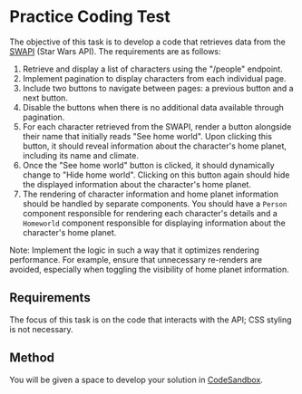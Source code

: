# Practice Coding Test

The objective of this task is to develop a code that retrieves data from the [SWAPI](https://swapi.dev/) (Star Wars API). The requirements are as follows:
1. Retrieve and display a list of characters using the "/people" endpoint.
2. Implement pagination to display characters from each individual page.
3. Include two buttons to navigate between pages: a previous button and a next button.
4. Disable the buttons when there is no additional data available through pagination.
5. For each character retrieved from the SWAPI, render a button alongside their name that initially reads "See home world". Upon clicking this button, it should reveal information about the character's home planet, including its name and climate.
6. Once the "See home world" button is clicked, it should dynamically change to "Hide home world". Clicking on this button again should hide the displayed information about the character's home planet.
7. The rendering of character information and home planet information should be handled by separate components. You should have a `Person` component responsible for rendering each character's details and a `Homeworld` component responsible for displaying information about the character's home planet.

   
Note: Implement the logic in such a way that it optimizes rendering performance. For example, ensure that unnecessary re-renders are avoided, especially when toggling the visibility of home planet information.


## Requirements
The focus of this task is on the code that interacts with the API; CSS styling is not necessary.

## Method
You will be given a space to develop your solution in [CodeSandbox](http://codesandbox.io/).
